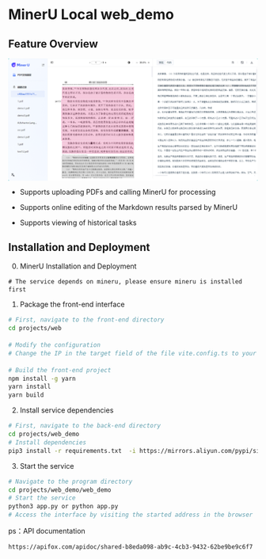 # MinerU Local web_demo
## Feature Overview
<p align="center">
  <img src="images/web_demo_1.png" width="600px" style="vertical-align:middle;">
</p>

- Supports uploading PDFs and calling MinerU for processing

- Supports online editing of the Markdown results parsed by MinerU

- Supports viewing of historical tasks

## Installation and Deployment

0. MinerU Installation and Deployment


```
# The service depends on mineru, please ensure mineru is installed first
```

1. Package the front-end interface

```bash
# First, navigate to the front-end directory
cd projects/web

# Modify the configuration
# Change the IP in the target field of the file vite.config.ts to your own computer's IP

# Build the front-end project
npm install -g yarn
yarn install
yarn build
```

2. Install service dependencies

```bash
# First, navigate to the back-end directory
cd projects/web_demo
# Install dependencies
pip3 install -r requirements.txt  -i https://mirrors.aliyun.com/pypi/simple
```

3. Start the service

```bash
# Navigate to the program directory
cd projects/web_demo/web_demo
# Start the service
python3 app.py or python app.py
# Access the interface by visiting the started address in the browser
```

ps：API documentation

```
https://apifox.com/apidoc/shared-b8eda098-ab9c-4cb3-9432-62be9be9c6f7
```

